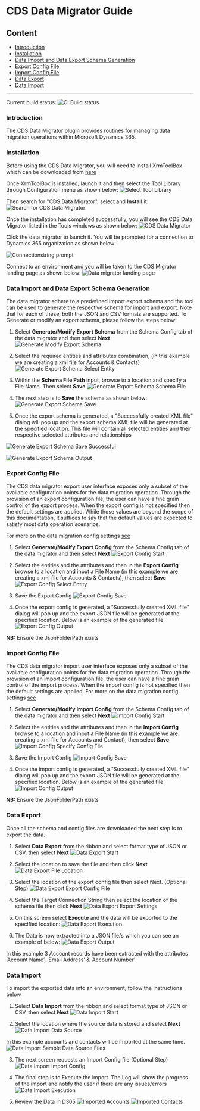 # CDS Data Migrator Guide

## Content
 - [Introduction](#Introduction)
 - [Installation](#Installation)
 - [Data Import and Data Export Schema Generation](#Data-Import-and-Data-Export-Schema-Generation)
 - [Export Config File](#Export-Config-File)
 - [Import Config File](#Import-Config-File)
 - [Data Export](#Data-Export)
 - [Data Import](#Data-Import) 
----

Current build status: <img src="https://capgeminiuk.visualstudio.com/Capgemini%20Reusable%20IP/_apis/build/status/NUGET%20CI%20Builds/XrmToolBox%20Plugin" alt="CI Build status">

### Introduction
The CDS Data Migrator plugin provides routines for managing data migration operations within Microsoft Dynamics 365.

### Installation
Before using the CDS Data Migrator, you will need to install XrmToolBox which can be downloaded from [here](https://www.xrmtoolbox.com/)

Once XrmToolBox is installed, launch it and then select the Tool Library through Configuration menu as shown below:
![Select Tool Library](images/SelectToolLibrary.png "Select Tool Library")

Then search for "CDS Data Migrator", select and **Install** it:
![Search for CDS Data Migrator](images/SearchForCDSDatamigration.png "Search for CDS Data Migrator")

Once the installation has completed successfully, you will see the CDS Data Migrator listed in the Tools windows as shown below:
![CDS Data Migrator](images/CDSDataMigrator.png "CDS Data Migrator")

Click the data migrator to launch it. You will be prompted for a connection to Dynamics 365 organization as shown below:

![Connectionstring prompt](images/ConnectionStringPrompt.png "Connectionstring prompt")

Connect to an environment and you will be taken to the CDS Migrator landing page as shown below:
![Data migrator landing page](images/DataMigratorLandingPage.png "Data migrator landing page")

### Data Import and Data Export Schema Generation
The data migrator adhere to a predefined import export schema and the tool can be used to generate the respective schema for import and export. Note that for each of these, both the JSON and CSV formats are supported. To Generate or modify an export schema, please follow the steps below:

1.	Select **Generate/Modify Export Schema** from the Schema Config tab of the data migrator and then select **Next**
![Generate Modify Export Schema](images/GenerateModifyExportSchema.png "Generate Modify Export Schema")

2.	Select the required entities and attributes combination, (in this example we are creating a xml file for Accounts & Contacts)
![Generate Export Schema Select Entity](images/GenerateExportSchemaSelectEntity.png "Generate Export Schema Select Entity")

3.	Within the **Schema File Path** input, browse to a location and specify a File Name. Then select **Save**
![Generate Export Schema Schema File](images/GenerateExportSchemaSchemaFile.png "Generate Export Schema Schema File")

4.	The next step is to **Save** the schema as shown below:
 ![Generate Export Schema Save](images/GenerateExportSchemaSave.png "Generate Export Schema Save")

5.	Once the export schema is generated, a "Successfully created XML file" dialog will pop up and the export schema XML file will be generated at the specified location. This file will contain all selected entities and their respective selected attributes and relationships

 ![Generate Export Schema Save Successful](images/GenerateExportSchemaSaveSuccessful.png "Generate Export Schema Save Successful")

 ![Generate Export Schema Output](images/GenerateExportSchemaOutput.png "Generate Export Schema Output")

### Export Config File
The CDS data migrator export user interface exposes only a subset of the available configuration points for the data migration operation. Through the provision of an export configuration file, the user can have a fine grain control of the export process. When the export config is not specified then the default settings are applied. While those values are beyond the scope of this documentation, it suffices to say that the default values are expected to satisfy most data operation scenarios.

For more on the data migration config settings [see](https://github.com/Capgemini/xrm-datamigration#Usage)

1.	Select **Generate/Modify Export Config** from the Schema Config tab of the data migrator and then select **Next**
 ![Export Config Start](images/ExportConfigStart.png "Export Config Start")

2.	Select the entities and the attributes and then in the **Export Config** browse to a location and input a File Name (in this example we are creating a xml file for Accounts & Contacts), then select **Save**
 ![Export Config Select Entity](images/ExportConfigSelectEntity.png "Export Config Select Entity")

3.	Save the Export Config
 ![Export Config Save](images/ExportConfigSave.png "Export Config Save")

4.	Once the export config is generated, a "Successfully created XML file" dialog will pop up and the export JSON file will be generated at the specified location. Below is an example of the generated file
 ![Export Config Output](images/ExportConfigOutput.png "Export Config Output")

**NB:** Ensure the JsonFolderPath exists

### Import Config File
The CDS data migrator import user interface exposes only a subset of the available configuration points for the data migration operation. Through the provision of an import configuration file, the user can have a fine grain control of the import process. When the import config is not specified then the default settings are applied. 
For more on the data migration config settings [see](https://github.com/Capgemini/xrm-datamigration#Usage)

1.	Select **Generate/Modify Import Config** from the Schema Config tab of the data migrator and then select **Next**
 ![Import Config Start](images/ImportConfigStart.png "Import Config Start")

2.	Select the entities and the attributes and then in the **Import Config** browse to a location and input a File Name (in this example we are creating a xml file for Accounts and Contact), then select **Save**
 ![Import Config Specify Config File](images/ImportConfigSpecifyConfigFile.png "Import Config Specify Config File")

3.	Save the Import Config
 ![Import Config Save](images/ImportConfigSave.png "Import Config Save")

4.	Once the import config is generated, a "Successfully created XML file" dialog will pop up and the export JSON file will be generated at the specified location. Below is an example of the generated file
 ![Import Config Output](images/ImportConfigOutput.png "Import Config Output")

**NB:** Ensure the JsonFolderPath exists

### Data Export
Once all the schema and config files are downloaded the next step is to export the data. 
1.	Select **Data Export** from the ribbon and select format type of JSON or CSV, then select **Next**
 ![Data Export Start](images/DataExportStart.png "Data Export Start")

2.	Select the location to save the file and then click **Next**
 ![Data Export File Location](images/DataExportFileLocation.png "Data Export File Location")

3.	Select the location of the export config file then select Next. (Optional Step)
 ![Data Export Export Config File](images/DataExportExportConfigFile.png "Data Export Export Config File")

4.	Select the Target Connection String then select the location of the schema file then click **Next**
 ![Data Export Export Settings](images/DataExportExportSettings.png "Data Export Export Settings")

5.	On this screen select **Execute** and the data will be exported to the specified location:
 ![Data Export Execution](images/DataExportExecution.png "Data Export Execution")

6.	The Data is now extracted into a JSON file/s which you can see an example of below: 
 ![Data Export Output](images/DataExportOutput.png "Data Export Output")

In this example 3 Account records have been extracted with the attributes ‘Account Name’, ‘Email Address’ & ‘Account Number’


### Data Import
To import the exported data into an environment, follow the instructions below
1.	Select **Data Import** from the ribbon and select format type of JSON or CSV, then select **Next**
 ![Data Import Start](images/DataImportStart.png "Data Import Start")
 
2.	Select the location where the source data is stored and select **Next**
 ![Data Import Data Source](images/DataImportDataSource.png "Data Import Data Source")
 
In this example accounts and contacts will be imported at the same time.
 ![Data Import Sample Data Source Files](images/DataImportSampleDataSourceFiles.png "Data Import Sample Data Source Files")

3.	The next screen requests an Import Config file (Optional Step)
 ![Data Import Import Config](images/DataImportImportConfig.png "Data Import Import Config") 

4.	The final step is to Execute the import. The Log will show the progress of the import and notify the user if there are any issues/errors
 ![Data Import Execution](images/DataImportExecution.png "Data Import Execution")

5.	Review the Data in D365 
 ![Imported Accounts](images/DataImportImportedAccounts.png "Imported Accounts")
 ![Imported Contacts](images/DataImportImportedContacts.png "Imported Contacts")